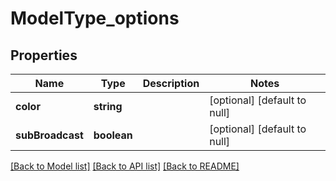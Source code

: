# ModelType_options

## Properties
Name | Type | Description | Notes
------------ | ------------- | ------------- | -------------
**color** | **string** |  | [optional] [default to null]
**subBroadcast** | **boolean** |  | [optional] [default to null]

[[Back to Model list]](../README.md#documentation-for-models) [[Back to API list]](../README.md#documentation-for-api-endpoints) [[Back to README]](../README.md)


